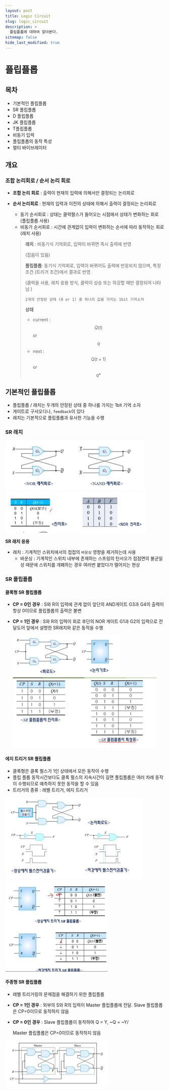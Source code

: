 ```yaml
---
layout: post
title: Logic Circuit
slug: logic_circuit
description: >
  플립플롭에 대하여 알아본다.
sitemap: false
hide_last_modified: true
---
```


# 플립플롭



##  목차

* 기본적인 플립플롭
* SR 플립플롭
* D 플립플롭
* JK 플립플롭
* T플립플롭
* 비동기 입력
* 플립플롭의 동작 특성
* 멀티 바이브레이터



## 개요



### 조합 논리회로 / 순서 논리 회로

* **조합 논리 회로** : 출력이 현재의 입력에 의해서만 결정되는 논리회로

* **순서 논리회로** : 현재의 입력과 이전의 상태에 의해서 출력이 결정되는 논리회로

  * 동기 순서회로 : 상태는 클럭펄스가 들어오는 시점에서 상태가 변화하는 회로 (플립플롭 사용)
  * 비동기 순서회로 : 시간에 관계없이 입력이 변화하는 순서에 따라 동작하는 회로 (래치 사용)
    <br>

  > **래치** : 비동기식 기억회로, 입력이 바뀌면 즉시 출력에 반영 
  >
  > (잡음이 있음)
  >
  > 
  >
  > **플립플롭**: 동기식 기억회로, 입력이 바뀌어도 출력에 반응되지 않으며, 특정 조건 (트리거 조건)에서 결과로 반영 
  >
  > (클럭을 사용, 래치 응용 방식, 클럭이 상승 또는 하강할 때만 결정되어 나타남.)
  >
  > 
  >
  > `2개의 안정된 상태 (0 or 1) 중 하나의 값을 가지는 1bit 기억소자`
  >
  > **상태** 
  >
  > * current : $$Q(t)$$ or $$q$$
  > * next : $$Q(t+1)$$ or $$q*$$

  

## 기본적인 플립플롭

* 플립플롭 / 래치는 두개의 안정된 상태 중 하나를 가지는 1bit 기억 소자
* 게이트로 구서오디나, `feedback`이 있다
* 래치는 기본적으로 플립플롭과 유사한 기능을 수행



### SR 래치

<img src="../img/flipflop1-1.jpg" style="zoom:50%;" />

<img src="../img/flipflop1-2.jpg" style="zoom:50%;" />

**SR 래치 응용**

* 래치 : 기계적인 스위치에서의 접접의 `바운싱` 영향을 제거하는데 사용
  * 바운싱 : 기계적인 스위치 내부에 존재하는 스프링의 탄서오가 접점면의 불균일성 때문에 스위치를 개폐하는 경우 여러번 붙었다가 떨어지는 현상



### SR 플립플롭

#### 클록형 SR 플립플롭

* **CP = 0인 경우** : S와 R의 입력에 관계 없이 앞단의 AND게이트 G3과 G4의 출력이 항상 0이므로 플립플롭의 출력은 불변

* **CP = 1인 경우** : S와 R의 입력이 회로 후단의  NOR 게이트 G1과 G2의 입력으로 전달도어 앞에서 설명한 SR래치와 같은 동작을 수행

  <img src="../img/flipflop1-3.jpg" style="zoom:50%;" />
  <img src="../img/flipflop1-4.jpg" style="zoom:50%;" />





#### 에지 트리거 SR 플립플롭

* 클록형은 클록 펄스가 1인 상태에서 모든 동작이 수행
* 플립 플롭 동작시간보다도 클록 펄스의 지속시간이 길면 플립플롭은 여러 차례 동작이 수행되므로 예측하지 못한 동작을 할 수 있음
* 트리거의 종류 : 레벨 트리거, 에지 트리거



<img src="../img/flipflop1-5.jpg" style="zoom:50%;" />

<img src="../img/flipflop1-6.jpg" style="zoom:50%;" />



#### 주종형 SR 플립플롭

* 레벨 트리거링의 문제점을 해결하기 위한 플립플롭

* **CP = 1인 경우** : 외부의 S와 R의 입력이 Master 플립플롭에 전달.
  Slave 플립플롭은 CP=0이므로 동작하지 않음

* **CP = 0인 경우** : Slave 플립플롭이 동작하여 Q = Y, ~Q = ~Y/

  Master 플립플롭은 CP=0이므로 동작하지 않음

<img src="../img/flipflop1-7.jpg" style="zoom:50%;" />

